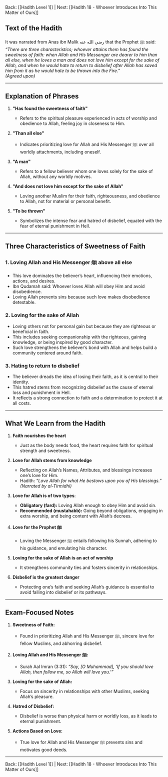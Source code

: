 Back: [[Hadith Level 1]] | Next: [[Hadith 18 - Whoever Introduces Into This Matter of Ours]]

## Text of the Hadith  
It was narrated from Anas ibn Malik رضي الله عنه that the Prophet ﷺ said:  
*“There are three characteristics; whoever attains them has found the sweetness of faith: when Allah and His Messenger are dearer to him than all else, when he loves a man and does not love him except for the sake of Allah, and when he would hate to return to disbelief after Allah has saved him from it as he would hate to be thrown into the Fire.”*  
*(Agreed upon)*  

---

## Explanation of Phrases  

1. **"Has found the sweetness of faith"**  
   - Refers to the spiritual pleasure experienced in acts of worship and obedience to Allah, feeling joy in closeness to Him.

2. **"Than all else"**  
   - Indicates prioritizing love for Allah and His Messenger ﷺ over all worldly attachments, including oneself.

3. **"A man"**  
   - Refers to a fellow believer whom one loves solely for the sake of Allah, without any worldly motives.

4. **"And does not love him except for the sake of Allah"**  
   - Loving another Muslim for their faith, righteousness, and obedience to Allah, not for material or personal benefit.

5. **"To be thrown"**  
   - Symbolizes the intense fear and hatred of disbelief, equated with the fear of eternal punishment in Hell.

---

## Three Characteristics of Sweetness of Faith  

### 1. **Loving Allah and His Messenger ﷺ above all else**  
   - This love dominates the believer’s heart, influencing their emotions, actions, and desires.  
   - Ibn Qudamah said: Whoever loves Allah will obey Him and avoid disobedience.  
   - Loving Allah prevents sins because such love makes disobedience detestable.  

### 2. **Loving for the sake of Allah**  
   - Loving others not for personal gain but because they are righteous or beneficial in faith.  
   - This includes seeking companionship with the righteous, gaining knowledge, or being inspired by good character.  
   - Such love strengthens the believer’s bond with Allah and helps build a community centered around faith.  

### 3. **Hating to return to disbelief**  
   - The believer dreads the idea of losing their faith, as it is central to their identity.  
   - This hatred stems from recognizing disbelief as the cause of eternal loss and punishment in Hell.  
   - It reflects a strong connection to faith and a determination to protect it at all costs.  

---

## What We Learn from the Hadith  

1. **Faith nourishes the heart**  
   - Just as the body needs food, the heart requires faith for spiritual strength and sweetness.  

2. **Love for Allah stems from knowledge**  
   - Reflecting on Allah’s Names, Attributes, and blessings increases one’s love for Him.  
   - Hadith: *“Love Allah for what He bestows upon you of His blessings.”* *(Narrated by al-Tirmidhi)*  

3. **Love for Allah is of two types**:  
   - **Obligatory (fard):** Loving Allah enough to obey Him and avoid sin.  
   - **Recommended (mustahabb):** Going beyond obligations, engaging in extra worship, and being content with Allah’s decrees.  

4. **Love for the Prophet ﷺ**  
   - Loving the Messenger ﷺ entails following his Sunnah, adhering to his guidance, and emulating his character.  

5. **Loving for the sake of Allah is an act of worship**  
   - It strengthens community ties and fosters sincerity in relationships.  

6. **Disbelief is the greatest danger**  
   - Protecting one’s faith and seeking Allah’s guidance is essential to avoid falling into disbelief or its pathways.  

---

## Exam-Focused Notes  

1. **Sweetness of Faith:**  
   - Found in prioritizing Allah and His Messenger ﷺ, sincere love for fellow Muslims, and abhorring disbelief.  

2. **Loving Allah and His Messenger ﷺ:**  
   - Surah Aal Imran (3:31): *“Say, [O Muhammad], ‘If you should love Allah, then follow me, so Allah will love you.’”*  

3. **Loving for the sake of Allah:**  
   - Focus on sincerity in relationships with other Muslims, seeking Allah’s pleasure.  

4. **Hatred of Disbelief:**  
   - Disbelief is worse than physical harm or worldly loss, as it leads to eternal punishment.  

5. **Actions Based on Love:**  
   - True love for Allah and His Messenger ﷺ prevents sins and motivates good deeds.  

---

Back: [[Hadith Level 1]] | Next: [[Hadith 18 - Whoever Introduces Into This Matter of Ours]]